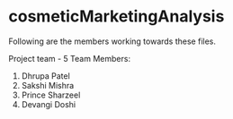# cosmeticMarketingAnalysis

Following are the members working towards these files.

Project team - 5
Team Members:
1. Dhrupa Patel
2. Sakshi Mishra
3. Prince Sharzeel
4. Devangi Doshi
